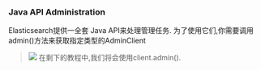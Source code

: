 ### Java API Administration

Elasticsearch提供一全套 Java API来处理管理任务.
为了使用它们,你需要调用admin()方法来获取指定类型的AdminClient

> ![](https://www.elastic.co/guide/en/elasticsearch/client/java-api/current/images/icons/note.png)
> 在剩下的教程中,我们将会使用client.admin().
